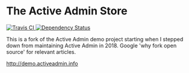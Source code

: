 # The Active Admin Store
[![Travis CI](https://img.shields.io/travis/activeadmin/activeadmin/master.svg)           ](https://travis-ci.org/activeadmin/activeadmin)
[![Dependency Status](https://gemnasium.com/badges/github.com/activeadmin/demo.activeadmin.info.svg)](https://gemnasium.com/github.com/activeadmin/demo.activeadmin.info)

This is a fork of the Active Admin demo project starting when I stepped down from maintaining Active Admin in 2018.
Google 'why fork open source' for relevant articles.

http://demo.activeadmin.info

